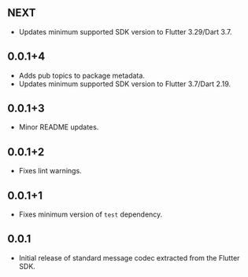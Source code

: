 ## NEXT

* Updates minimum supported SDK version to Flutter 3.29/Dart 3.7.

## 0.0.1+4

* Adds pub topics to package metadata.
* Updates minimum supported SDK version to Flutter 3.7/Dart 2.19.

## 0.0.1+3

* Minor README updates.

## 0.0.1+2

* Fixes lint warnings.

## 0.0.1+1

* Fixes minimum version of `test` dependency.

## 0.0.1

* Initial release of standard message codec extracted from the Flutter SDK.
